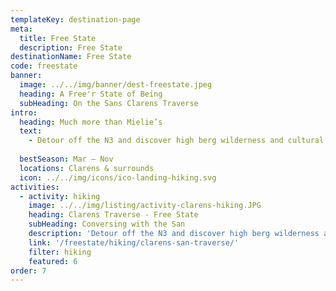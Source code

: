 ```yaml
---
templateKey: destination-page
meta:
  title: Free State
  description: Free State
destinationName: Free State
code: freestate
banner:
  image: ../../img/banner/dest-freestate.jpeg
  heading: A Free'r State of Being
  subHeading: On the Sans Clarens Traverse 
intro:
  heading: Much more than Mielie’s
  text:
    - Detour off the N3 and discover high berg wilderness and cultural treasures. The Clarens area is famous for its fine restaurants, quirky art cafes and more recently – it’s well preserved dinosaur fossils and San Rock Art. Our new 3 day slackpacking trail in the area will enable you to discover all these gems and more.
    
  bestSeason: Mar – Nov
  locations: Clarens & surrounds
  icon: ../../img/icons/ico-landing-hiking.svg
activities:
  - activity: hiking
    image: ../../img/listing/activity-clarens-hiking.JPG
    heading: Clarens Traverse - Free State
    subHeading: Conversing with the San
    description: 'Detour off the N3 and discover high berg wilderness and cultural treasures. The Clarens area is famous for its fine restaurants, quirky art cafes and more recently: its well preserved dinosaur fossils and San Rock Art. Our new 3 day slackpacking trail in the area will enable you to discover all these gems and more.'
    link: '/freestate/hiking/clarens-san-traverse/'
    filter: hiking
    featured: 6
order: 7
---
```

